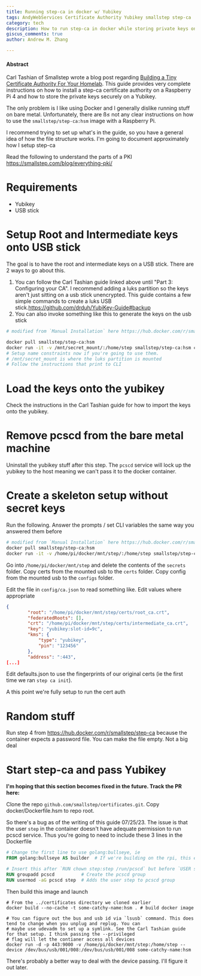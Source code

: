 ```yaml
---
title: Running step-ca in docker w/ Yubikey
tags: AndyWebServices Certificate Authority Yubikey smallstep step-ca 
category: tech
description: How to run step-ca in docker while storing private keys on Yubikey 
giscus_comments: true
author: Andrew M. Zhang

---
```


#### Abstract
Carl Tashian of Smallstep wrote a blog post regarding [Building a Tiny Certificate Authority For Your Homelab](https://smallstep.com/blog/build-a-tiny-ca-with-raspberry-pi-yubikey/). 
This guide provides very complete instructions on how to install a step-ca certificate authority on a Raspberry Pi 4 
and how to store the private keys securely on a Yubikey.

The only problem is I like using Docker and I generally dislike running stuff on bare metal. Unfortunately, there are ß≤
not any clear instructions on how to use the `smallstep/step-ca:hsm` image with a Raspberry Pi.

I recommend trying to set up what's in the guide, so you have a general idea of how the file structure works. I'm going
to document approximately how I setup step-ca

Read the following to understand the parts of a PKI https://smallstep.com/blog/everything-pki/

# Requirements
* Yubikey
* USB stick

# Setup Root and Intermediate keys onto USB stick

The goal is to have the root and intermediate keys on a USB stick. There are 2 ways to go about this.

1. You can follow the Carl Tashian guide linked above until "Part 3: Configuring your CA". I recommend adding a luks
partition so the keys aren't just sitting on a usb stick unencrypted. This guide contains a few simple commands to
create a luks USB stick.https://github.com/drduh/YubiKey-Guide#backup
2. You can also invoke something like this to generate the keys on the usb stick
```bash
# modified from `Manual Installation` here https://hub.docker.com/r/smallstep/step-ca

docker pull smallstep/step-ca:hsm
docker run -it -v /mnt/secret_mount/:/home/step smallstep/step-ca:hsm ca init --remote-management 
# Setup name constraints now if you're going to use them.
# /mnt/secret_mount is where the luks partition is mounted
# Follow the instructions that print to CLI
```

# Load the keys onto the yubikey

Check the instructions in the Carl Tashian guide for how to import the keys onto the yubikey. 

# Remove pcscd from the bare metal machine

Uninstall the yubikey stuff after this step. The `pcscd` service will lock up the yubikey to the host meaning we can't pass it to
the docker container.

# Create a skeleton setup without secret keys

Run the following. Answer the prompts / set CLI variables the same way you answered them before
```bash
# modified from `Manual Installation` here https://hub.docker.com/r/smallstep/step-ca
docker pull smallstep/step-ca:hsm
docker run -it -v /home/pi/docker/mnt/step/:/home/step smallstep/step-ca:hsm ca init --remote-management 
```

Go into `/home/pi/docker/mnt/step` and delete the contents of the `secrets` folder. Copy certs from the mounted usb
to the `certs` folder. Copy config from the mounted usb to the `configs` folder.

Edit the file in `config/ca.json` to read something like. Edit values where appropriate
```json
{
        "root": "/home/pi/docker/mnt/step/certs/root_ca.crt",
        "federatedRoots": [],
        "crt": "/home/pi/docker/mnt/step/certs/intermediate_ca.crt",
        "key": "yubikey:slot-id=9c",
        "kms": {
            "type": "yubikey",
            "pin": "123456"
        },
        "address": ":443",
[...]
```

Edit defaults.json to use the fingerprints of our original certs (ie the first time we ran `step ca init`). 

A this point we're fully setup to run the cert auth

# Random stuff

Run step 4 from https://hub.docker.com/r/smallstep/step-ca because the container expects a password file. You can make the
file empty. Not a big deal

# Start step-ca and pass Yubikey

****I'm hoping that this section becomes fixed in the future. Track the PR here: <insert PR here>****

Clone the repo `github.com/smallstep/certificates.git`. Copy docker/Dockerfile.hsm to repo root.

So there's a bug as of the writing of this guide 07/25/23. The issue is that the user `step` in the container doesn't
have adequate permission to run pcscd service. Thus you're going to need to include these 3 lines in the Dockerfile
```dockerfile
# Change the first line to use golang:bullseye, ie
FROM golang:bullseye AS builder  # If we're building on the rpi, this ensures we have the right glibc version

# Insert this after `RUN chown step:step /run/pcscd` but before `USER step`
RUN groupadd pcscd          # Create the pcscd group
RUN usermod -aG pcscd step  # Adds the user step to pcscd group
```

Then build this image and launch
```
# From the ../certificates directory we cloned earlier
docker build --no-cache -t some-catchy-name:hsm . # build docker image

# You can figure out the bus and usb id via `lsusb` command. This does tend to change when you unplug and replug. You can
# maybe use udevadm to set up a symlink. See the Carl Tashian guide for that setup. I think passing the --privileged 
# flag will let the contianer access all devices
docker run -d -p 443:9000 -v /home/pi/docker/mnt/step:/home/step --device /dev/bus/usb/001/008:/dev/bus/usb/001/008 some-catchy-name:hsm
```

There's probably a better way to deal with the device passing. I'll figure it out later. 


